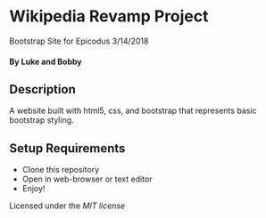 # Wikipedia Revamp Project

Bootstrap Site for Epicodus 3/14/2018

#### By Luke and Bobby

## Description
  A website built with html5, css, and bootstrap that represents basic bootstrap styling.

## Setup Requirements
  * Clone this repository
  * Open in web-browser or text editor
  * Enjoy!

Licensed under the _MIT license_
